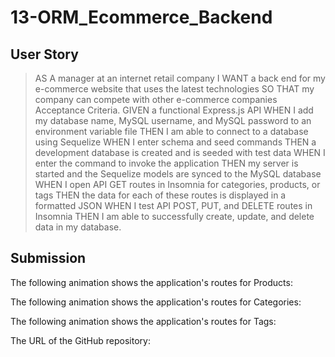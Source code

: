 
# 13-ORM_Ecommerce_Backend

## User Story

> AS A manager at an internet retail company 
> I WANT a back end for my e-commerce website that uses the latest technologies 
> SO THAT my company can compete with other e-commerce companies Acceptance Criteria. 
> GIVEN a functional Express.js API WHEN I add my database name, MySQL username, and MySQL password to an environment variable file 
> THEN I am able to connect to a database using Sequelize 
> WHEN I enter schema and seed commands THEN a development database is created
> and is seeded with test data 
> WHEN I enter the command to invoke the application 
> THEN my server is started and the Sequelize models are synced to the MySQL database 	
>  WHEN I open API GET routes in Insomnia for categories, products, or tags THEN the data for each of these routes is displayed in a formatted JSON WHEN I test API POST, PUT, and DELETE routes in Insomnia 
> THEN I am able to successfully create, update, and delete data in my database.

## Submission

The following animation shows the application's routes for Products:

The following animation shows the application's routes for Categories:

The following animation shows the application's routes for Tags:


The URL of the GitHub repository: 
